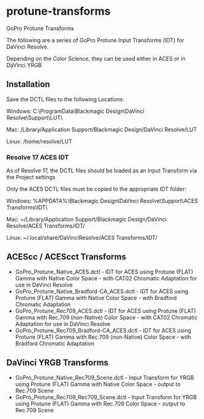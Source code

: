 # protune-transforms
GoPro Protune Transforms

The following are a series of GoPro Protune Input Transforms (IDT) for DaVinci Resolve.

Depending on the Color Science, they can be used either in ACES or in DaVinci YRGB

## Installation

Save the DCTL files to the following Locations:

Windows: C:\ProgramData\Blackmagic Design\DaVinci Resolve\Support\LUT\

Mac: /Library/Application Support/Blackmagic Design/DaVinci Resolve/LUT

Linux: /home/resolve/LUT


### Resolve 17 ACES IDT

As of Resolve 17, the DCTL files should be loaded as an Input Transform via the Project settings

Only the ACES DCTL files must be copied to the appropriate IDT folder:


Windows: %APPDATA%\Blackmagic Design\DaVinci Resolve\Support\ACES Transforms\IDT\

Mac: ~/Library/Application Support/Blackmagic Design/DaVinci Resolve/ACES Transforms/IDT/

Linux: ~/.local/share/DaVinciResolve/ACES Transforms/IDT/



## ACEScc / ACEScct Transforms

* GoPro_Protune_Native_ACES.dctl - IDT for ACES using Protune (FLAT) Gamma with Native Color Space - with CAT02 Chromatic Adaptation for use in DaVinci Resolve
* GoPro_Protune_Native_Bradford-CA_ACES.dctl - IDT for ACES using Protune (FLAT) Gamma with Native Color Space - with Bradford Chromatic Adaptation
* GoPro_Protune_Rec709_ACES.dctl - IDT for ACES using Protune (FLAT) Gamma with Rec.709 (non-Native) Color Space - with CAT02 Chromatic Adaptation for use in DaVinci Resolve
* GoPro_Protune_Rec709_Bradford-CA_ACES.dctl - IDT for ACES using Protune (FLAT) Gamma with Rec.709 (non-Native) Color Space - with Bradford Chromatic Adaptation


## DaVinci YRGB Transforms

* GoPro_Protune_Native_Rec709_Scene.dctl - Input Transform for YRGB using Protune (FLAT) Gamma with Native Color Space - output to Rec.709 Scene
* GoPro_Protune_Rec709_Rec709_Scene.dctl - Input Transform for YRGB using Protune (FLAT) Gamma with Rec.709 Color Space - output to Rec.709 Scene

